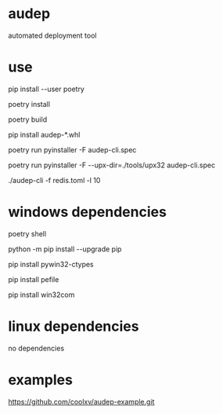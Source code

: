 # audep
automated deployment tool

# use
pip install --user poetry

poetry install

poetry build

pip install audep-*.whl 

poetry run pyinstaller -F audep-cli.spec 

poetry run pyinstaller -F --upx-dir=./tools/upx32 audep-cli.spec

./audep-cli -f redis.toml -l 10

# windows dependencies
poetry shell

python -m pip install --upgrade pip

pip install pywin32-ctypes

pip install pefile

pip install win32com

# linux dependencies

no dependencies

# examples

https://github.com/coolxv/audep-example.git

